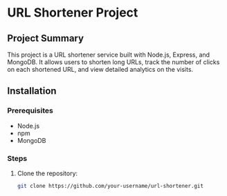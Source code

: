 # URL Shortener Project

## Project Summary
This project is a URL shortener service built with Node.js, Express, and MongoDB. It allows users to shorten long URLs, track the number of clicks on each shortened URL, and view detailed analytics on the visits.

## Installation

### Prerequisites
- Node.js
- npm
- MongoDB

### Steps
1. Clone the repository:
   ```bash
   git clone https://github.com/your-username/url-shortener.git
